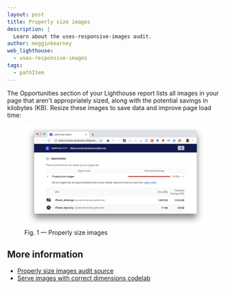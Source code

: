 ```yaml
---
layout: post
title: Properly size images
description: |
  Learn about the uses-responsive-images audit.
author: megginkearney
web_lighthouse:
  - uses-responsive-images
tags:
  - pathItem
---
```


The Opportunities section of your Lighthouse report lists all images in your page
that aren't appropriately sized,
along with the potential savings in kilobytes (KB).
Resize these images to save data and improve page load time:

<figure class="w-figure">
  <img class="w-screenshot w-screenshot--filled" src="uses-responsive-images.png" alt="Properly size images">
  <figcaption class="w-figcaption">
    Fig. 1 — Properly size images
  </figcaption>
</figure>

## More information

- [Properly size images audit source](https://github.com/GoogleChrome/lighthouse/blob/master/lighthouse-core/audits/byte-efficiency/uses-responsive-images.js)
- [Serve images with correct dimensions codelab](/fast/serve-images-with-correct-dimensions/codelab-serve-images-correct-dimensions)